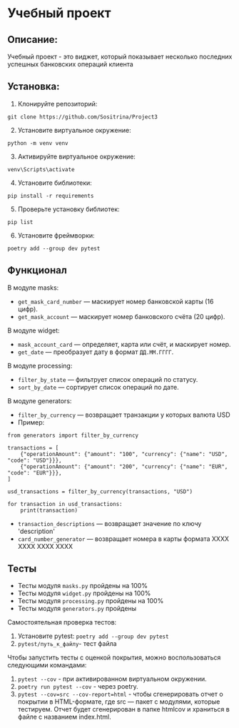 # Учебный проект

## Описание:

Учебный проект - это виджет, который показывает несколько последних успешных банковских операций клиента

## Установка:

1. Клонируйте репозиторий:
```
git clone https://github.com/Sositrina/Project3
```
2. Установите виртуальное окружение:
```
python -m venv venv
```
3. Активируйте виртуальное окружение:
```
venv\Scripts\activate
```
4. Установите библиотеки:
```
pip install -r requirements
```
5. Проверьте установку библиотек:
```
pip list
```
6. Установите фреймворки:
```
poetry add --group dev pytest
```

## Функционал
В модуле masks:
- `get_mask_card_number` — маскирует номер банковской карты (16 цифр).
- `get_mask_account` — маскирует номер банковского счёта (20 цифр).

В модуле widget:
- `mask_account_card` — определяет, карта или счёт, и маскирует номер.
- `get_date` — преобразует дату в формат `ДД.ММ.ГГГГ`.

В модуле processing:
- `filter_by_state` — фильтрует список операций по статусу.
- `sort_by_date` — сортирует список операций по дате.

В модуле generators:
- `filter_by_currency` — возвращает транзакции у которых валюта USD
- Пример:
```
from generators import filter_by_currency

transactions = [
    {"operationAmount": {"amount": "100", "currency": {"name": "USD", "code": "USD"}}},
    {"operationAmount": {"amount": "200", "currency": {"name": "EUR", "code": "EUR"}}},
]

usd_transactions = filter_by_currency(transactions, "USD")

for transaction in usd_transactions:
    print(transaction) 
```
- `transaction_descriptions` — возвращает значение по ключу 'description'
- `card_number_generator` — возвращает номера в карты формата XXXX XXXX XXXX XXXX


## Тесты

- Тесты модуля `masks.py` пройдены на 100%
- Тесты модуля `widget.py` пройдены на 100%
- Тесты модуля `processing.py` пройдены на 100%
- Тесты модуля `generators.py` пройдены

Самостоятельная проверка тестов:

1. Установите pytest: `poetry add --group dev pytest`
2. `pytest/путь_к_файлу`- тест файла

Чтобы запустить тесты с оценкой покрытия, можно воспользоваться следующими командами:
1. `pytest --cov` - при активированном виртуальном окружении.
2. `poetry run pytest --cov` - через poetry.
3. `pytest --cov=src --cov-report=html` - чтобы сгенерировать отчет о покрытии в HTML-формате, где 
src
 — пакет c модулями, которые тестируем. Отчет будет сгенерирован в папке 
htmlcov
 и храниться в файле с названием 
index.html.